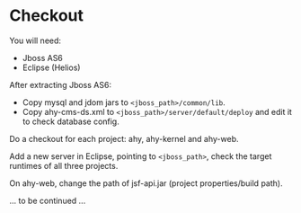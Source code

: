 # Checkout #

You will need:
  * Jboss AS6
  * Eclipse (Helios)

After extracting Jboss AS6:
  * Copy mysql and jdom jars to `<jboss_path>/common/lib`.
  * Copy ahy-cms-ds.xml to `<jboss_path>/server/default/deploy` and edit it to check database config.

Do a checkout for each project: ahy, ahy-kernel and ahy-web.

Add a new server in Eclipse, pointing to `<jboss_path>`, check the target runtimes of all three projects.

On ahy-web, change the path of jsf-api.jar (project properties/build path).

... to be continued ...